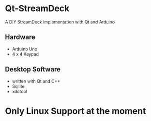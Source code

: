 # Qt-StreamDeck
A DIY StreamDeck implementation with Qt and Arduino

## Hardware
- Arduino Uno
- 4 x 4 Keypad

## Desktop Software
- written with Qt and C++
- Sqllite
- xdotool

# Only Linux Support at the moment